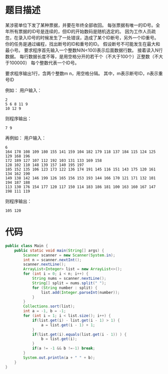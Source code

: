 # 题目描述
某涉密单位下发了某种票据，并要在年终全部收回。
每张票据有唯一的ID号。全年所有票据的ID号是连续的，但ID的开始数码是随机选定的。
因为工作人员疏忽，在录入ID号的时候发生了一处错误，造成了某个ID断号，另外一个ID重号。
你的任务是通过编程，找出断号的ID和重号的ID。
假设断号不可能发生在最大和最小号。
要求程序首先输入一个整数N(N<100)表示后面数据行数。
接着读入N行数据。
每行数据长度不等，是用空格分开的若干个（不大于100个）正整数（不大于100000）
每个整数代表一个ID号。

要求程序输出1行，含两个整数m n，用空格分隔。
其中，m表示断号ID，n表示重号ID

例如：
用户输入：
```
2
5 6 8 11 9
10 12 9
```

则程序输出：
```
7 9
```

再例如：
用户输入：
```
6
164 178 108 109 180 155 141 159 104 182 179 118 137 184 115 124 125 129 168 196
172 189 127 107 112 192 103 131 133 169 158
128 102 110 148 139 157 140 195 197
185 152 135 106 123 173 122 136 174 191 145 116 151 143 175 120 161 134 162 190
149 138 142 146 199 126 165 156 153 193 144 166 170 121 171 132 101 194 187 188
113 130 176 154 177 120 117 150 114 183 186 181 100 163 160 167 147 198 111 119
```

则程序输出：
```
105 120
```

# 代码
```java
public class Main {  
    public static void main(String[] args) {  
        Scanner scanner = new Scanner(System.in);  
        int n = scanner.nextInt();  
        scanner.nextLine();  
        ArrayList<Integer> list = new ArrayList<>();  
        for (int i = 0; i < n; i++) {  
            String nums = scanner.nextLine();  
            String[] split = nums.split(" ");  
            for (String number : split) {  
                list.add(Integer.parseInt(number));  
            }  
        }  
        Collections.sort(list);  
        int a = -1, b = -1;  
        for (int i = 1; i < list.size(); i++) {  
            if(list.get(i) - list.get(i - 1) > 1) {  
                a = list.get(i - 1) + 1;  
            }  
            if(list.get(i).equals(list.get(i - 1)) ) {  
                b = list.get(i);  
            }  
            if(a != -1 && b !=-1) break;  
        }  
        System.out.println(a + " " + b);  
    }  
}
```
